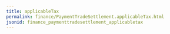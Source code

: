 ```yaml
---
title: applicableTax
permalink: finance/PaymentTradeSettlement.applicableTax.html
jsonid: finance_paymenttradesettlement_applicabletax
---
```

